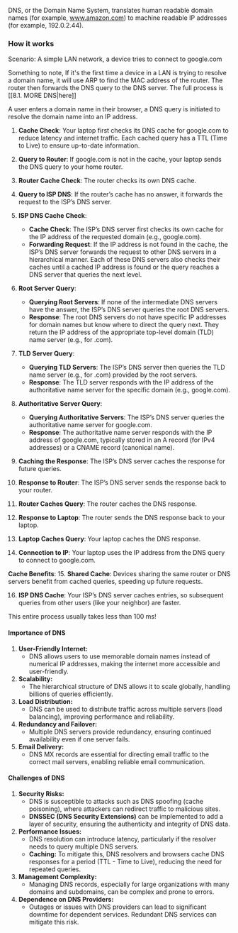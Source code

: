DNS, or the Domain Name System, translates human readable domain names (for example, www.amazon.com) to machine readable IP addresses (for example, 192.0.2.44).

### How it works 
Scenario: A simple LAN network, a device tries to connect to google.com 

Something to note, If it's the first time a device in a LAN is trying to resolve a domain name, it will use ARP to find the MAC address of the router. The router then forwards the DNS query to the DNS server. The full process is [[8.1. MORE DNS|here]]

 A user enters a domain name in their browser, a DNS query is initiated to resolve the domain name into an IP address.

1. **Cache Check**: Your laptop first checks its DNS cache for google.com to reduce latency and internet traffic. Each cached query has a TTL (Time to Live) to ensure up-to-date information.
    
2. **Query to Router**: If google.com is not in the cache, your laptop sends the DNS query to your home router.
    
3. **Router Cache Check**: The router checks its own DNS cache.
    
4. **Query to ISP DNS**: If the router’s cache has no answer, it forwards the request to the ISP’s DNS server.
    
5. **ISP DNS Cache Check**: 
	- **Cache Check**: The ISP’s DNS server first checks its own cache for the IP address of the requested domain (e.g., google.com).
	- **Forwarding Request**: If the IP address is not found in the cache, the ISP’s DNS server forwards the request to other DNS servers in a hierarchical manner. Each of these DNS servers also checks their caches until a cached IP address is found or the query reaches a DNS server that queries the next level.
    
6. **Root Server Query**: 
	- **Querying Root Servers**: If none of the intermediate DNS servers have the answer, the ISP’s DNS server queries the root DNS servers.
	- **Response**: The root DNS servers do not have specific IP addresses for domain names but know where to direct the query next. They return the IP address of the appropriate top-level domain (TLD) name server (e.g., for .com).
    
7. **TLD Server Query**: 
	- **Querying TLD Servers**: The ISP’s DNS server then queries the TLD name server (e.g., for .com) provided by the root servers.
	- **Response**: The TLD server responds with the IP address of the authoritative name server for the specific domain (e.g., google.com).
    
8. **Authoritative Server Query**: 
	- **Querying Authoritative Servers**: The ISP’s DNS server queries the authoritative name server for google.com.
	- **Response**: The authoritative name server responds with the IP address of google.com, typically stored in an A record (for IPv4 addresses) or a CNAME record (canonical name).
    
9. **Caching the Response**: The ISP’s DNS server caches the response for future queries.
    
10. **Response to Router**: The ISP’s DNS server sends the response back to your router.
    
11. **Router Caches Query**: The router caches the DNS response.
    
12. **Response to Laptop**: The router sends the DNS response back to your laptop.
    
13. **Laptop Caches Query**: Your laptop caches the DNS response.
    
14. **Connection to IP**: Your laptop uses the IP address from the DNS query to connect to google.com.
    

**Cache Benefits**: 15. **Shared Cache**: Devices sharing the same router or DNS servers benefit from cached queries, speeding up future requests.

16. **ISP DNS Cache**: Your ISP’s DNS server caches entries, so subsequent queries from other users (like your neighbor) are faster.

This entire process usually takes less than 100 ms!

#### Importance of DNS

1. **User-Friendly Internet:**
    - DNS allows users to use memorable domain names instead of numerical IP addresses, making the internet more accessible and user-friendly.
2. **Scalability:**
    - The hierarchical structure of DNS allows it to scale globally, handling billions of queries efficiently.
3. **Load Distribution:**
    - DNS can be used to distribute traffic across multiple servers (load balancing), improving performance and reliability.
4. **Redundancy and Failover:**
    - Multiple DNS servers provide redundancy, ensuring continued availability even if one server fails.
5. **Email Delivery:**
    - DNS MX records are essential for directing email traffic to the correct mail servers, enabling reliable email communication.

#### Challenges of DNS

1. **Security Risks:**
    - DNS is susceptible to attacks such as DNS spoofing (cache poisoning), where attackers can redirect traffic to malicious sites.
    - **DNSSEC (DNS Security Extensions)** can be implemented to add a layer of security, ensuring the authenticity and integrity of DNS data.
2. **Performance Issues:**
    - DNS resolution can introduce latency, particularly if the resolver needs to query multiple DNS servers.
    - **Caching:** To mitigate this, DNS resolvers and browsers cache DNS responses for a period (TTL - Time to Live), reducing the need for repeated queries.
3. **Management Complexity:**
    - Managing DNS records, especially for large organizations with many domains and subdomains, can be complex and prone to errors.
4. **Dependence on DNS Providers:**
    - Outages or issues with DNS providers can lead to significant downtime for dependent services. Redundant DNS services can mitigate this risk.
